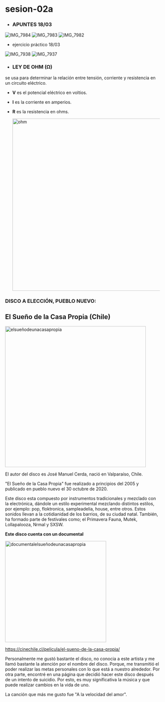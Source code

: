 # sesion-02a
* ### APUNTES 18/03
![IMG_7984](https://github.com/user-attachments/assets/43b8d32c-2e3a-4bf2-a7cd-f2f38f9b8dce)
![IMG_7983](https://github.com/user-attachments/assets/35c1f7cd-3b9d-4a2e-b90d-27b3c3e114ab)
![IMG_7982](https://github.com/user-attachments/assets/0dedf31c-e3ea-4759-8f02-08a2edc68061)

* ejercicio práctico 18/03
  
![IMG_7938](https://github.com/user-attachments/assets/74f7fefa-8e1d-4cae-9e05-c7ffc9e23609)
![IMG_7937](https://github.com/user-attachments/assets/07771728-434b-45d5-92df-5985ccd48312)

* ### LEY DE OHM (Ω)
se usa para determinar la relación entre tensión, corriente y resistencia en un circuito eléctrico.
* **V** es el potencial eléctrico en voltios.
* **I** es la corriente en amperios.
* **R** es la resistencia en ohms.
  
  <img width="560" alt="ohm" src="https://github.com/user-attachments/assets/228fd344-92c6-4022-ac8a-0febefaf4b6b" />


### **DISCO A ELECCIÓN, PUEBLO NUEVO:**

## **El Sueño de la Casa Propia (Chile)** 

<img width="458" alt="elsueñodeunacasapropia" src="https://github.com/user-attachments/assets/2491aa27-8c2b-4380-88b0-cf91de12dc42" />

El autor del disco es José Manuel Cerda, nació en Valparaíso, Chile.

"El Sueño de la Casa Propia" fue realizado a principios del 2005 y publicado en pueblo nuevo el 30 octubre de 2020. 

Este disco esta compuesto por instrumentos tradicionales y mezclado con la electrónica, dándole un estilo experimental mezclando distintos estilos, por ejemplo: pop, floktronica, sampleadelia,
house, entre otros. Estos sonidos llevan a la cotidianidad de los barrios, de su ciudad natal. 
También, ha formado parte de festivales como; el Primavera Fauna, Mutek, Lollapalooza, Nrmal y SXSW.


**Este disco cuenta con un documental**

<img width="329" alt="documentalelsueñodeunacasapropia" src="https://github.com/user-attachments/assets/bcbf6426-4def-46ad-8e37-263b4c287471" />

<https://cinechile.cl/pelicula/el-sueno-de-la-casa-propia/>

Personalmente me gustó bastante el disco, no conocia a este artista y me llamó bastante la atención por el nombre del disco. Porque, me transmitió el poder realizar las metas personales con lo que está a nuestro alrededor.
Por otra parte, encontré en una página que decidió hacer este disco después de un intento de suicidio. Por esto, es muy significativa la música y que puede realizar cambios en la vida de uno.

La canción que más me gusto fue "A la velocidad del amor".

